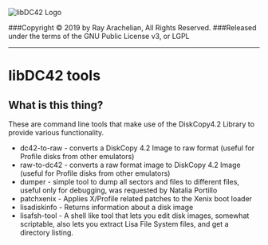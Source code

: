![libDC42 Logo](libdc42-banner.png)

###Copyright © 2019 by Ray Arachelian, All Rights Reserved. 
###Released under the terms of the GNU Public License v3, or LGPL

***
# libDC42 tools

## What is this thing?

These are command line tools that make use of the DiskCopy4.2 Library to provide various functionality.

* dc42-to-raw - converts a DiskCopy 4.2 Image to raw format (useful for Profile disks from other emulators)
* raw-to-dc42 - converts a raw format image to DiskCopy 4.2 Image (useful for Profile disks from other emulators)
* dumper - simple tool to dump all sectors and files to different files, useful only for debugging, was requested by Natalia Portillo
* patchxenix - Applies X/Profile related patches to the Xenix boot loader
* lisadiskinfo - Returns information about a disk image
* lisafsh-tool - A shell like tool that lets you edit disk images, somewhat scriptable, also lets you extract Lisa File System files, and get a directory listing.
